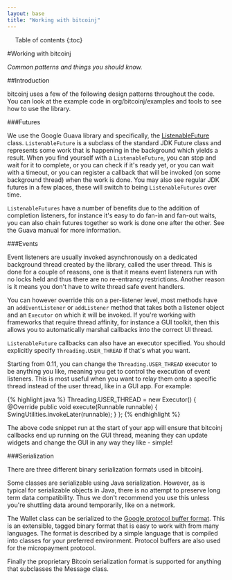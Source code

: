 ```yaml
---
layout: base
title: "Working with bitcoinj"
---
```


<div markdown="1" id="toc" class="toc"><div markdown="1">

* Table of contents
{:toc}

</div></div>

<div markdown="1" class="toccontent">

#Working with bitcoinj

_Common patterns and things you should know._

##Introduction

bitcoinj uses a few of the following design patterns throughout the code. You can look at the example code in org/bitcoinj/examples and tools to see how to use the library.

###Futures

We use the Google Guava library and specifically, the [ListenableFuture](http://docs.guava-libraries.googlecode.com/git/javadoc/com/google/common/util/concurrent/ListenableFuture.html) class. `ListenableFuture` is a subclass of the standard JDK Future class and represents some work that is happening in the background which yields a result. When you find yourself with a `ListenableFuture`, you can stop and wait for it to complete, or you can check if it's ready yet, or you can wait with a timeout, or you can register a callback that will be invoked (on some background thread) when the work is done. You may also see regular JDK futures in a few places, these will switch to being `ListenableFutures` over time. 

`ListenableFutures` have a number of benefits due to the addition of completion listeners, for instance it's easy to do fan-in and fan-out waits, you can also chain futures together so work is done one after the other. See the Guava manual for more information.

###Events

Event listeners are usually invoked asynchronously on a dedicated background thread created by the library, called the user thread. This is done for a couple of reasons, one is that it means event listeners run with no locks held and thus there are no re-entrancy restrictions. Another reason is it means you don't have to write thread safe event handlers. 

You can however override this on a per-listener level, most methods have an `addEventListener` or `addListener` method that takes both a listener object and an `Executor` on which it will be invoked. If you're working with frameworks that require thread affinity, for instance a GUI toolkit, then this allows you to automatically marshal callbacks into the correct UI thread.

`ListenableFuture` callbacks can also have an executor specified. You should explicitly specify `Threading.USER_THREAD` if that's what you want.

Starting from 0.11, you can change the `Threading.USER_THREAD` executor to be anything you like, meaning you get to control the execution of event listeners. This is most useful when you want to relay them onto a specific thread instead of the user thread, like in a GUI app. For example:

{% highlight java %}
Threading.USER_THREAD = new Executor() {
  @Override 
  public void execute(Runnable runnable) {
    SwingUtilities.invokeLater(runnable);
  }
};
{% endhighlight %}

The above code snippet run at the start of your app will ensure that bitcoinj callbacks end up running on the GUI thread, meaning they can update widgets and change the GUI in any way they like - simple!

###Serialization

There are three different binary serialization formats used in bitcoinj.

Some classes are serializable using Java serialization. However, as is typical for serializable objects in Java, there is no attempt to preserve long term data compatibility. Thus we don't recommend you use this unless you're shuttling data around temporarily, like on a network.

The Wallet class can be serialized to the [Google protocol buffer format](http://code.google.com/p/protobuf/). This is an extensible, tagged binary format that is easy to work with from many languages. The format is described by a simple language that is compiled into classes for your preferred environment. Protocol buffers are also used for the micropayment protocol.

Finally the proprietary Bitcoin serialization format is supported for anything that subclasses the Message class.

</div>
